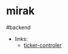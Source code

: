 # mirak

#backend
- links:
  - [ticker-controler](https://github.com/Lork071/mirak/blob/main/docs%2Fbackend%2Fticket-controler.md)